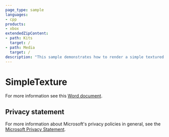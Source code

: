 ```yaml
---
page_type: sample
languages:
- cpp
products:
- xbox
extendedZipContent:
- path: Kits
  target: /
- path: Media
  target: /
description: "This sample demonstrates how to render a simple textured quad using Direct3D 11 on Xbox One."
---
```


# SimpleTexture

For more information see this [Word document](https://github.com/microsoft/Xbox-ATG-Samples/blob/master/XDKSamples/IntroGraphics/SimpleTexture/Readme.docx).

## Privacy statement

For more information about Microsoft's privacy policies in general, see the [Microsoft Privacy Statement](https://privacy.microsoft.com/privacystatement/).
